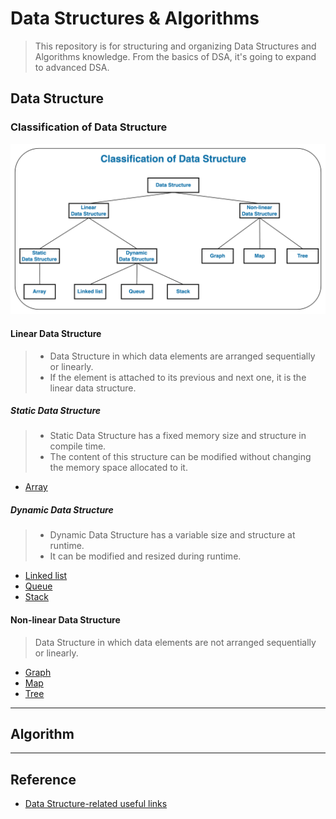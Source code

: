# Data Structures & Algorithms

> This repository is for structuring and organizing Data Structures and Algorithms knowledge.
> From the basics of DSA, it's going to expand to advanced DSA.

## Data Structure

### Classification of Data Structure

![classification-of-dsa](resources/classification-dsa.png)

#### Linear Data Structure

> - Data Structure in which data elements are arranged sequentially or linearly.
> - If the element is attached to its previous and next one, it is the linear data structure.

##### Static Data Structure

> - Static Data Structure has a fixed memory size and structure in compile time.
> - The content of this structure can be modified without changing the memory space allocated to it.

- [Array](data-structure/linear-data-structure/static/array.md)

##### Dynamic Data Structure

> - Dynamic Data Structure has a variable size and structure at runtime.
> - It can be modified and resized during runtime.

- [Linked list](data-structure/linear-data-structure/dynamic/linked-list.md)
- [Queue](data-structure/linear-data-structure/dynamic/queue.md)
- [Stack](data-structure/linear-data-structure/dynamic/stack.md)

#### Non-linear Data Structure

> Data Structure in which data elements are not arranged sequentially or linearly.

- [Graph](data-structure/non-linear-data-structure/graph.md)
- [Map](data-structure/non-linear-data-structure/map.md)
- [Tree](data-structure/non-linear-data-structure/tree.md)

---

## Algorithm

---

## Reference

- [Data Structure-related useful links](resources/links.md)
